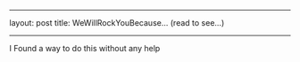___
layout: post
title: WeWillRockYouBecause... (read to see...)
___

I Found a way to do this without any help
